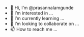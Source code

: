 - 👋 Hi, I’m @prasannalamgunde
- 👀 I’m interested in ...
- 🌱 I’m currently learning ...
- 💞️ I’m looking to collaborate on ...
- 📫 How to reach me ...

<!---
prasannalamgunde/prasannalamgunde is a ✨ special ✨ repository because its `README.md` (this file) appears on your GitHub profile.
You can click the Preview link to take a look at your changes.
--->
